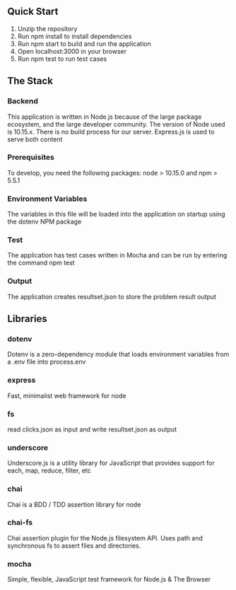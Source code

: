 ## Quick Start

1. Unzip the repository
2. Run npm install to install dependencies
3. Run npm start to build and run the application
4. Open localhost:3000 in your browser
5. Run npm test to run test cases

## The Stack

### Backend
This application is written in Node.js because of the large package ecosystem, and the large developer community. The version of Node used is 10.15.x. There is no build process for our server. Express.js is used to serve both content 

### Prerequisites
To develop, you need the following packages:
node > 10.15.0 and npm > 5.5.1

### Environment Variables
The variables in this file will be loaded into the application on startup using the dotenv NPM package

### Test
The application has test cases written in Mocha and can be run by entering the command npm test

### Output
The application creates resultset.json to store the problem result output

## Libraries

### dotenv
Dotenv is a zero-dependency module that loads environment variables from a .env file into process.env

### express
Fast, minimalist web framework for node

### fs
read clicks.json as input and write resultset.json as output

### underscore
Underscore.js is a utility library for JavaScript that provides support for each, map, reduce, filter, etc

### chai
Chai is a BDD / TDD assertion library for node

### chai-fs
Chai assertion plugin for the Node.js filesystem API. Uses path and synchronous fs to assert files and directories.

### mocha
Simple, flexible, JavaScript test framework for Node.js & The Browser